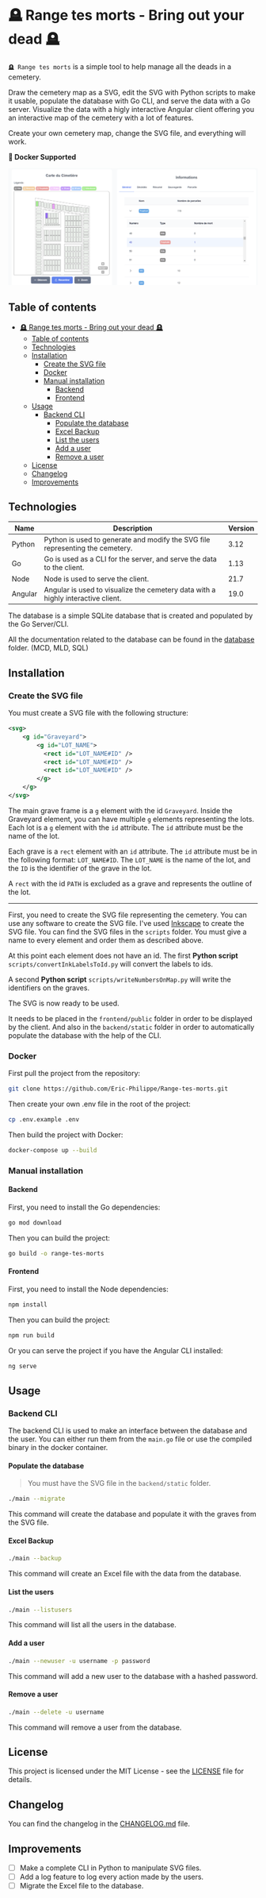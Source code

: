 # 🪦 Range tes morts - Bring out your dead 🪦

`🪦 Range tes morts` is a simple tool to help manage all the deads in a cemetery.

Draw the cemetery map as a SVG, edit the SVG with Python scripts to make it usable, populate the database with Go CLI, and serve the data with a Go server.
Visualize the data with a higly interactive Angular client offering you an interactive map of the cemetery with a lot of features.

Create your own cemetery map, change the SVG file, and everything will work.

**🐳 Docker Supported**

![main](img/general.png)

## Table of contents

- [🪦 Range tes morts - Bring out your dead 🪦](#-range-tes-morts---bring-out-your-dead-)
  - [Table of contents](#table-of-contents)
  - [Technologies](#technologies)
  - [Installation](#installation)
    - [Create the SVG file](#create-the-svg-file)
    - [Docker](#docker)
    - [Manual installation](#manual-installation)
      - [Backend](#backend)
      - [Frontend](#frontend)
  - [Usage](#usage)
    - [Backend CLI](#backend-cli)
      - [Populate the database](#populate-the-database)
      - [Excel Backup](#excel-backup)
      - [List the users](#list-the-users)
      - [Add a user](#add-a-user)
      - [Remove a user](#remove-a-user)
  - [License](#license)
  - [Changelog](#changelog)
  - [Improvements](#improvements)

## Technologies

| Name    | Description                                                                      | Version |
| ------- | -------------------------------------------------------------------------------- | ------- |
| Python  | Python is used to generate and modify the SVG file representing the cemetery.    | 3.12    |
| Go      | Go is used as a CLI for the server, and serve the data to the client.            | 1.13    |
| Node    | Node is used to serve the client.                                                | 21.7    |
| Angular | Angular is used to visualize the cemetery data with a highly interactive client. | 19.0    |

The database is a simple SQLite database that is created and populated by the Go Server/CLI.

All the documentation related to the database can be found in the [database](database) folder. (MCD, MLD, SQL)

## Installation

### Create the SVG file

You must create a SVG file with the following structure:

```xml
<svg>
    <g id="Graveyard">
        <g id="LOT_NAME">
          <rect id="LOT_NAME#ID" />
          <rect id="LOT_NAME#ID" />
          <rect id="LOT_NAME#ID" />
        </g>
    </g>
</svg>
```

The main grave frame is a `g` element with the id `Graveyard`.
Inside the Graveyard element, you can have multiple `g` elements representing the lots. Each lot is a `g` element with the `id` attribute. The `id` attribute must be the name of the lot.

Each grave is a `rect` element with an `id` attribute. The `id` attribute must be in the following format: `LOT_NAME#ID`. The `LOT_NAME` is the name of the lot, and the `ID` is the identifier of the grave in the lot.

A `rect` with the id `PATH` is excluded as a grave and represents the outline of the lot.

---

First, you need to create the SVG file representing the cemetery. You can use any software to create the SVG file. I've used [Inkscape](https://inkscape.org/) to create the SVG file. You can find the SVG files in the `scripts` folder.
You must give a name to every element and order them as described above.

At this point each element does not have an id.
The first **Python script** `scripts/convertInkLabelsToId.py` will convert the labels to ids.

A second **Python script** `scripts/writeNumbersOnMap.py` will write the identifiers on the graves.

The SVG is now ready to be used.

It needs to be placed in the `frontend/public` folder in order to be displayed by the client.
And also in the `backend/static` folder in order to automatically populate the database with the help of the CLI.

### Docker

First pull the project from the repository:

```bash
git clone https://github.com/Eric-Philippe/Range-tes-morts.git
```

Then create your own .env file in the root of the project:

```bash
cp .env.example .env
```

Then build the project with Docker:

```bash
docker-compose up --build
```

### Manual installation

#### Backend

First, you need to install the Go dependencies:

```bash
go mod download
```

Then you can build the project:

```bash
go build -o range-tes-morts
```

#### Frontend

First, you need to install the Node dependencies:

```bash
npm install
```

Then you can build the project:

```bash
npm run build
```

Or you can serve the project if you have the Angular CLI installed:

```bash
ng serve
```

## Usage

### Backend CLI

The backend CLI is used to make an interface between the database and the user. You can either run them from the `main.go` file or use the compiled binary in the docker container.

#### Populate the database

> You must have the SVG file in the `backend/static` folder.

```bash
./main --migrate
```

This command will create the database and populate it with the graves from the SVG file.

#### Excel Backup

```bash
./main --backup
```

This command will create an Excel file with the data from the database.

#### List the users

```bash
./main --listusers
```

This command will list all the users in the database.

#### Add a user

```bash
./main --newuser -u username -p password
```

This command will add a new user to the database with a hashed password.

#### Remove a user

```bash
./main --delete -u username
```

This command will remove a user from the database.

## License

This project is licensed under the MIT License - see the [LICENSE](LICENSE) file for details.

## Changelog

You can find the changelog in the [CHANGELOG.md](CHANGELOG.md) file.

## Improvements

- [ ] Make a complete CLI in Python to manipulate SVG files.
- [ ] Add a log feature to log every action made by the users.
- [ ] Migrate the Excel file to the database.
